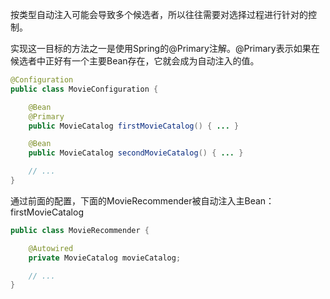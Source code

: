 按类型自动注入可能会导致多个候选者，所以往往需要对选择过程进行针对的控制。

实现这一目标的方法之一是使用Spring的@Primary注解。@Primary表示如果在候选者中正好有一个主要Bean存在，它就会成为自动注入的值。

```Java
@Configuration
public class MovieConfiguration {

    @Bean
    @Primary
    public MovieCatalog firstMovieCatalog() { ... }

    @Bean
    public MovieCatalog secondMovieCatalog() { ... }

    // ...
}
```

通过前面的配置，下面的MovieRecommender被自动注入主Bean：firstMovieCatalog

```Java
public class MovieRecommender {

    @Autowired
    private MovieCatalog movieCatalog;

    // ...
}
```


